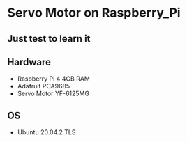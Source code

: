 # Servo Motor on Raspberry_Pi  
## Just test to learn it

## Hardware  
* Raspberry Pi 4 4GB RAM  
* Adafruit PCA9685  
* Servo Motor YF-6125MG  

## OS  
* Ubuntu 20.04.2 TLS  
